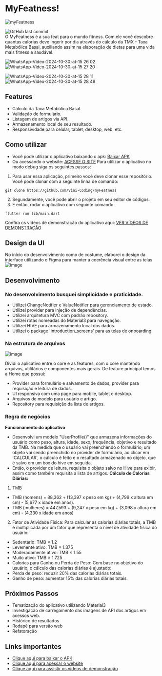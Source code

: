 # MyFeatness!
![myFeatness](https://github.com/user-attachments/assets/6f667f88-08ae-4861-8f1d-5503a7fdc124)

![GitHub last commit](https://img.shields.io/github/last-commit/Vini-Coding/myFeatness)  
O MyFeatness é a sua feat para o mundo fitness. Com ele você descobre quantas calorias deve ingerir por dia através do cálculo da TMX - Taxa Metabólica Basal, auxiliando assim na elaboração de dietas para uma vida mais fitness e saudável.

![WhatsApp-Video-2024-10-30-at-15 26 02](https://github.com/user-attachments/assets/679b4360-4369-4f46-ab63-25cd62e3d924)
![WhatsApp-Video-2024-10-30-at-15 27 20](https://github.com/user-attachments/assets/557ca9b8-0360-4358-a463-80b1f487fec6)

![WhatsApp-Video-2024-10-30-at-15 28 11](https://github.com/user-attachments/assets/bb460c0a-af0e-4c3b-ac14-9d35ad83192c)
![WhatsApp-Video-2024-10-30-at-15 28 49](https://github.com/user-attachments/assets/549b6c82-a5ad-4267-bf46-be405e025122)

## Features
- Cálculo da Taxa Metabólica Basal.
- Validação de formulário.
- Listagem de artigos via API.
- Armazenamento local de seu resultado.
- Responsividade para celular, tablet, desktop, web, etc.

## Como utilizar
- Você pode utilizar o aplicativo baixando o apk: [Baixar APK](https://drive.google.com/drive/folders/17zPINbk5m5cNdKBvhviuVDtNFjAtp-4r)
- Ou acessando o website: [ACESSE O SITE](https://vini-coding.github.io/myfeatness-web/)
Para utilizar o aplicativo no modo debug siga os seguintes passos:
1. Para usar essa aplicação, primeiro você deve clonar esse repositório. Você pode clonar com a seguinte linha de comando:
```
git clone https://github.com/Vini-Coding/myFeatness
```
2. Segundamente, você pode abrir o projeto em seu editor de códigos.
3. E então, rodar o aplicativo com seguinte comando:
```
flutter run lib/main.dart
```

Confira os vídeos de demonstração do aplicativo aqui: [VER VÍDEOS DE DEMONSTRAÇÃO](https://drive.google.com/drive/folders/181KmLtok-vApkKUT_3qtXYIGJYmDrFEq?usp=sharing)

## Design da UI
No início do desenvolvimento como de costume, elaborei o design da interface utilizando o Figma para manter a coerência visual entre as telas 
![image](https://github.com/user-attachments/assets/aeee9087-34e2-4cd0-a0c6-b9ed97d23ac1)

## Desenvolvimento
### No desenvolvimento busquei simplicidade e praticidade.
- Utilizei ChangeNotifier e ValueNotifier para gerenciamento de estado.
- Utilizei provider para injeção de dependências.
- Utilizei arquitetura MVC com padrão repository.
- Utilizei rotas nomeadas do Material3 para navegação.
- Utilizei HIVE para armazenamento local dos dados.
- Utilizei o package 'introduction_screens' para as telas de onboarding.
### Na estrutura de arquivos
![image](https://github.com/user-attachments/assets/17c0cebd-d319-425b-ab79-d43d61ba636b)

Dividi o aplicativo entre o core e as features, com o core mantendo arquivos, utilitários e componentes mais gerais. De feature principal temos a Home que possui:
- Provider para formulário e salvamento de dados, provider para requisição e leitura de dados.
- UI responsiva com uma page para mobile, tablet e desktop.
- Arquivos de modelo para usuário e artigo.
- Repository para requisição da lista de artigos.
### Regra de negócios
**Funcionamento do aplicativo**
- Desenvolvi um modelo "UserProfile()" que armazena informações do usuário como peso, altura, idade, sexo, frequência, objetivo e resultado da TMB. Na medida que o usuário vai preenchendo o formulário, um objeto vai sendo preenchido no provider de formulário, ao clicar em 'CALCULAR', o cálculo é feito e o resultado armazenado no objeto, que é salvo em um box do hive em seguida. 
- Então, o provider de leitura, requisita o objeto salvo no Hive para exibir, assim como também requisita a lista de artigos. 
**Cálculo de Calorias Diárias:**
1. TMB
- TMB (homens) = 88,362 + (13,397 x peso em kg) + (4,799 x altura em cm) - (5,677 x idade
em anos).
- TMB (mulheres) = 447,593 + (9,247 x peso em kg) + (3,098 x altura em cm) - (4,330 x
idade em anos)
2. Fator de Atividade Física:
Para calcular as calorias diárias totais, a TMB é multiplicada por um fator que representa o
nível de atividade física do usuário:
- Sedentário: TMB × 1.2
- Levemente ativo: TMB × 1.375
- Moderadamente ativo: TMB × 1.55
- Muito ativo: TMB × 1.725
- Calorias para Ganho ou Perda de Peso:
Com base no objetivo do usuário, o cálculo das calorias diárias é ajustado:
- Perda de peso: reduzir 20% das calorias diárias totais.
- Ganho de peso: aumentar 15% das calorias diárias totais.

## Próximos Passos
- Tematização do aplicativo utilizando Material3
- Investigação de carregamento das imagens de API dos artigos em acessos web.
- Histórico de resultados
- Rodapé para versão web
- Refatoração

## Links importantes
-  [Clique aqui para baixar o APK](https://drive.google.com/drive/folders/17zPINbk5m5cNdKBvhviuVDtNFjAtp-4r)
-  [Clique aqui para acessar o website](https://vini-coding.github.io/myfeatness-web/)
-  [Clique aqui para assistir os vídeos de demonstração](https://drive.google.com/drive/folders/181KmLtok-vApkKUT_3qtXYIGJYmDrFEq?usp=sharing)

